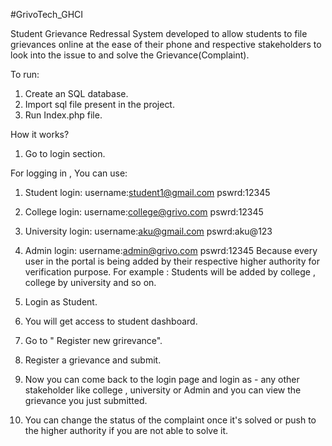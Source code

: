 #GrivoTech_GHCI

Student Grievance Redressal System developed to allow students to file grievances online at the ease of their phone and respective stakeholders to look into the issue to 
and solve the Grievance(Complaint).

To run:
1. Create an SQL database.
2. Import sql file present in the project.
3. Run Index.php file.

How it works?
1. Go to login section.

For logging in , You can use:

1. Student login:
username:student1@gmail.com
pswrd:12345

2. College  login:
username:college@grivo.com
pswrd:12345

3. University  login:
username:aku@gmail.com
pswrd:aku@123

4. Admin  login:
username:admin@grivo.com
pswrd:12345
Because every user in the portal is being added by their respective higher authority for verification purpose. For example : Students will be added by college , college by university and so on.

2. Login as Student.
3. You will get access to student dashboard.
4. Go to " Register new grirevance".
5. Register a grievance and submit.
6. Now you can come back to the login page and login as - any other stakeholder like college , university or Admin and you can view the grievance you just submitted.
7. You can change the status of the complaint once it's solved or push to the higher authority if you are not able to solve it.
